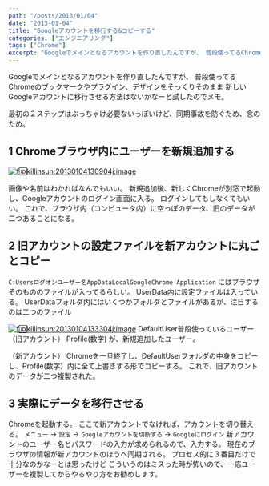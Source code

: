 ```yaml
---
path: "/posts/2013/01/04"
date: "2013-01-04"
title: "Googleアカウントを移行する&コピーする"
categories: ["エンジニアリング"]
tags: ["Chrome"]
excerpt: "Googleでメインとなるアカウントを作り直したんですが、 普段使ってるChromeのブックマークやプラグイン、デザインをそっくりそのまま 新しいGoo..."
---
```


Googleでメインとなるアカウントを作り直したんですが、 普段使ってるChromeのブックマークやプラグイン、デザインをそっくりそのまま 新しいGoogleアカウントに移行させる方法はないかなーと試したのでメモ。 

最初の２ステップはぶっちゃけ必要ないっぽいけど、同期事故を防ぐため、念のため。 

## 1 Chromeブラウザ内にユーザーを新規追加する

[![f:id:killinsun:20130104130904j:image](https://cdn-ak.f.st-hatena.com/images/fotolife/k/killinsun/20130104/20130104130904.jpg "f:id:killinsun:20130104130904j:image")](http://f.hatena.ne.jp/killinsun/20130104130904) 

画像や名前はわかればなんでもいい。 
新規追加後、新しくChromeが別窓で起動し、Googleアカウントのログイン画面に入る。 
ログインしてもしなくてもいい。 これで、ブラウザ内（コンピュータ内）に空っぽのデータ、旧のデータが二つあることになる。 

## 2 旧アカウントの設定ファイルを新アカウントに丸ごとコピー

`C:Usersログオンユーザー名AppDataLocalGoogleChrome Application` にはブラウザそのもののファイルが入ってるらしい。 
UserData内に設定ファイルは入っている。 UserDataフォルダ内にはいくつかフォルダとファイルがあるが、注目するのは二つのファイル 

[![f:id:killinsun:20130104133304j:image](https://cdn-ak.f.st-hatena.com/images/fotolife/k/killinsun/20130104/20130104133304.jpg "f:id:killinsun:20130104133304j:image")](http://f.hatena.ne.jp/killinsun/20130104133304) 
DefaultUser普段使っているユーザー（旧アカウント） Profile(数字) が、新規追加したユーザー。

（新アカウント） Chromeを一旦終了し、DefaultUserフォルダの中身をコピーし、Profile(数字）内に全て上書きする形でコピーする。 これで、旧アカウントのデータが二つ複製された。 

## 3 実際にデータを移行させる

Chromeを起動する。 ここで新アカウントでなければ、アカウントを切り替える。 
`メニュー` → `設定` → `Googleアカウントを切断する` → `Googleにログイン`
新アカウントのユーザー名とパスワードの入力が求められるので、入力する。 
現在のブラウザの情報が新アカウントのほうへ同期される。 プロセス的に３番目だけで十分なのかなーとは思ったけど こういうのはミスった時が怖いので、一応ユーザーを複製してからやるやり方をお勧めします。